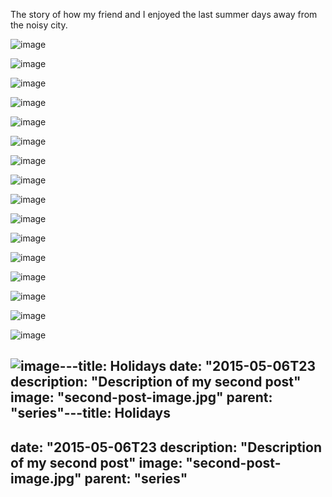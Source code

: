 The story of how my friend and I enjoyed the last summer days away from the noisy city.

![image](https://i.ibb.co/2yCypkg/vasilyevo-35-min.jpg)

![image](https://i.ibb.co/19075Ry/vasilyevo-37-min.jpg)

![image](https://i.ibb.co/mXR2SpD/vasilyevo-3-min.jpg)

![image](https://i.ibb.co/27pbvbK/vasilyevo-7-min.jpg)

![image](https://i.ibb.co/YTXwHKn/vasilyevo-2.jpg)

![image](https://i.ibb.co/CVXd0Tx/vasilyevo-10-min.jpg)

![image](https://i.ibb.co/bLH4dRn/vasilyevo-12-min.jpg)

![image](https://i.ibb.co/wLh3D3K/vasilyevo-9-min.jpg)

![image](https://i.ibb.co/n3KGKN4/vasilyevo-11-min.jpg)

![image](https://i.ibb.co/D13YGtX/vasilyevo-13-min.jpg)

![image](https://i.ibb.co/4NGNx8J/vasilyevo-1.jpg)

![image](https://i.ibb.co/yYXxzMz/vasilyevo-28-min.jpg)

![image](https://i.ibb.co/b3N74vn/vasilyevo-29-min.jpg)

![image](https://i.ibb.co/8sLgSP5/vasilyevo-16-min.jpg)

![image](https://i.ibb.co/JtHHDT5/vasilyevo-19.jpg)

![image](https://i.ibb.co/ynhNbgg/vasilyevo-22-min.jpg)

## ![image](https://i.ibb.co/PCN1Myh/vasilyevo-20.jpg)\---title: Holidays date: "2015-05-06T23 description: "Description of my second post" image: "second-post-image.jpg" parent: "series"---title:  Holidays
date:  "2015-05-06T23
description:  "Description of my second post"
image:  "second-post-image.jpg"
parent:  "series"
---